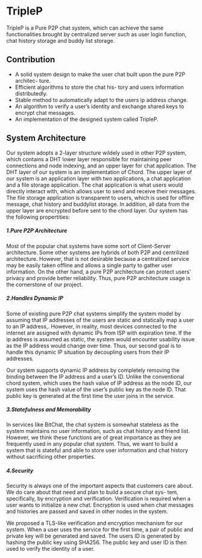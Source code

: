 # TripleP
TripleP is a Pure P2P chat system, which can achieve the same functionalities brought by centralized server such as user login function, chat history storage and buddy list storage.

## Contribution
- A solid system design to make the user chat built upon the pure P2P architec- ture.
- Efficient algorithms to store the chat his- tory and users information distributedly.
- Stable method to automatically adapt to the users ip address change.
- An algorithm to verify a user’s identity and exchange shared keys to encrypt chat messages.
- An implementation of the designed system called TripleP.

## System Architecture
Our system adopts a 2-layer structure wildely used in other P2P system, which contains a DHT lower layer responsible for maintaining peer connections and node indexing, and an upper layer for chat application. The DHT layer of our system is an implementation of Chord. The upper layer of our system is an application layer with two applications, a chat application and a file storage application. The chat application is what users would directly interact with, which allows user to send and receive their messages. The file storage application is transparent to users, which is used for offline message, chat history and buddylist storage. In addition, all data from the upper layer are encrypted before sent to the chord layer.
Our system has the following propertities:

##### 1.Pure P2P Architecture
Most of the popular chat systems have some sort of Client-Server architecture. Some other systems are hybrids of both P2P and centrilized architecture. However, that is not desirable because a centralized service may be easily taken offline and allows a single party to gather user information. On the other hand, a pure P2P architecture can protect users’ privacy and provide better reliability. Thus, pure P2P architecture usage is the cornerstone of our project.

##### 2.Handles Dynamic IP
Some of existing pure P2P chat systems simplify the system model by assuming that IP addresses of the users are static and statically map a user to an IP address,. However, in reality, most devices connected to the internet are assigned with dynamic IPs from ISP with expiration time. If the ip address is assumed as static, the system would encounter usability issue as the IP address would change over time. Thus, our second goal is to handle this dynamic IP situation by decoupling users from their IP addresses.

Our system supports dynamic IP address by completely removing the binding between the IP address and a user’s ID. Unlike the conventional chord system, which uses the hash value of IP address as the node ID, our system uses the hash value of the user’s public key as the node ID. That public key is generated at the first time the user joins in the service.

##### 3.Statefulness and Memorability
In services like BitChat, the chat system is somewhat stateless as the system maintains no user information, such as chat history and friend list. However, we think these functions are of great importance as they are frequently used in any popular chat system. Thus, we want to build a system that is stateful and able to store user information and chat history without sacrificing other properties.

##### 4.Security
Security is always one of the important aspects that customers care about. We do care about that need and plan to build a secure chat sys- tem, specifically, by encryption and verification. Verification is required when a user wants to initialize a new chat. Encryption is used when chat messages and histories are passed and saved in other nodes in the system.

We proposed a TLS-like verification and encryption mechanism for our system. When a user uses the service for the first time, a pair of public and private key will be generated and saved. The users ID is generated by hashing the public key using SHA256. The public key and user ID is then used to verify the identity of a user.
